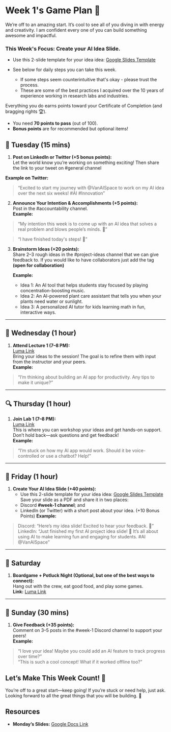 # Week 1's Game Plan :dart:

We’re off to an amazing start. It’s cool to see all of you diving in with energy and creativity. I am confident every one of you can build something awesome and impactful.

### This Week's Focus: **Create your AI Idea Slide**.
- Use this 2-slide template for your idea idea: [Google Slides Template](https://docs.google.com/presentation/d/1EZI1ySWCyCMXCi3KaqdMxs5I3ftKpQtLtuGKdctFhhs/edit?usp=sharing)

- See below for daily steps you can take this week. 
   - If some steps seem counterintuitive that's okay - please trust the process.
   - These are some of the best practices I acquired over the 10 years of experience working in research labs and industries.

Everything you do earns points toward your Certificate of Completion (and bragging rights :trophy:).  
- You need **70 points to pass** (out of 100).  
- **Bonus points** are for recommended but optional items!

## :star2: Tuesday (15 mins)
1. **Post on LinkedIn or Twitter (+5 bonus points):**  
   Let the world know you’re working on something exciting! Then share the link to your tweet on #general channel
   
**Example on Twitter:**   
> “Excited to start my journey with @VanAISpace to work on my AI idea over the next six weeks! #AI #Innovation”

2. **Announce Your Intention & Accomplishments (+5 points):**  
   Post in the #accountability channel.  
   **Example:**  
 > “My intention this week is to come up with an AI idea that solves a real problem and blows people’s minds. :star2:”

 > “I have finished today's steps! :star2:”

3. **Brainstorm Ideas (+20 points):**  
   Share 2–3 rough ideas in the #project-ideas channel that we can give feedback to. 
   If you would like to have collaborators just add the tag **(open for collaboration)**

   **Example:**  
   - Idea 1: An AI tool that helps students stay focused by playing concentration-boosting music.  
   - Idea 2: An AI-powered plant care assistant that tells you when your plants need water or sunlight.  
   - Idea 3: A personalized AI tutor for kids learning math in fun, interactive ways.
---
## :blue_book: Wednesday (1 hour)
1. **Attend Lecture 1 (7–8 PM):**  
   [Luma Link](https://lu.ma/nnqmw2ds)  
   Bring your ideas to the session! The goal is to refine them with input from the instructor and your peers.  
   **Example:**  
> “I’m thinking about building an AI app for productivity. Any tips to make it unique?”
---
## :mag: Thursday (1 hour)
1. **Join Lab 1 (7–8 PM):**  
   [Luma Link](https://lu.ma/t3aehu18)  
   This is where you can workshop your ideas and get hands-on support. Don’t hold back—ask questions and get feedback!  
   **Example:**  
> “I’m stuck on how my AI app would work. Should it be voice-controlled or use a chatbot? Help!”
---
## :rocket: Friday (1 hour)
1. **Create Your AI Idea Slide (+40 points):**  
   - Use this 2-slide template for your idea idea: [Google Slides Template](https://docs.google.com/presentation/d/1EZI1ySWCyCMXCi3KaqdMxs5I3ftKpQtLtuGKdctFhhs/edit?usp=sharing)
   Save your slide as a PDF and share it in two places:  
   - Discord **#week-1 channel**; and  
   - LinkedIn (or Twitter) with a short post about your idea. (+10 Bonus Points) 
   **Example:**  
> Discord: “Here’s my idea slide! Excited to hear your feedback. :rocket:”  
> LinkedIn: “Just finished my first AI project idea slide! :rocket: It’s all about using AI to make learning fun and engaging for students. #AI @VanAISpace”
---
## :tada: Saturday
1. **Boardgame + Potluck Night (Optional, but one of the best ways to connect):**  
   Hang out with the crew, eat good food, and play some games.  
   **Link:** [Luma Link](https://lu.ma/7edi2eax)
---
## :speech_balloon: Sunday (30 mins)
1. **Give Feedback (+35 points):**  
   Comment on 3–5 posts in the #week-1 Discord channel to support your peers!  
   **Example:**  
> “I love your idea! Maybe you could add an AI feature to track progress over time?”  
> “This is such a cool concept! What if it worked offline too?”

## Let’s Make This Week Count! :rocket:

You’re off to a great start—keep going! If you’re stuck or need help, just ask. Looking forward to all the great things that you will be building. :tada:

## Resources
- **Monday’s Slides:** [Google Docs Link](https://docs.google.com/presentation/d/1Kd5m0tmd3D4z0kbmgIvtYDJwPXJvbNKCislKqJ5lveA/edit?usp=sharing)
